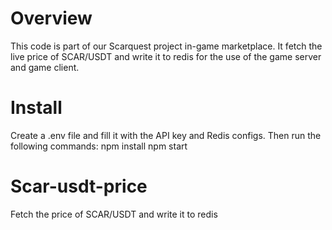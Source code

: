 # Overview
This code is part of our Scarquest project in-game marketplace. It fetch the live price of SCAR/USDT and write it to redis for the use of the game server and game client.


# Install
Create a .env file and fill it with the API key and Redis configs.
Then run the following commands:
npm install
npm start

# Scar-usdt-price
Fetch the price of SCAR/USDT and write it to redis 